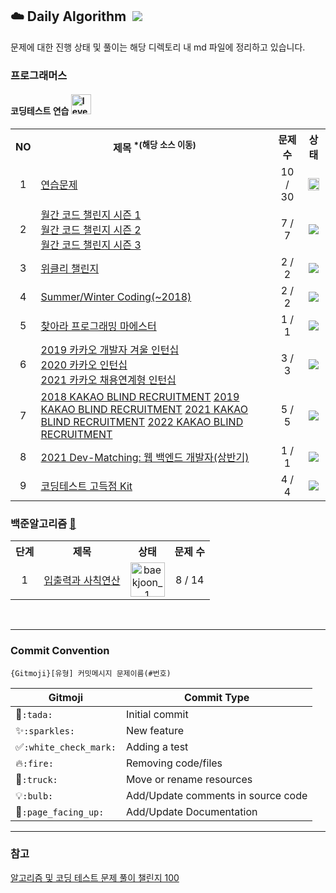 ## :cloud: Daily Algorithm &nbsp;<img src="https://img.shields.io/badge/Java-007396?style=flat-square&logo=Java&logoColor=white"/></a>

 문제에 대한 진행 상태 및 풀이는 해당 디렉토리 내 md 파일에 정리하고 있습니다.


### 프로그래머스
#### 코딩테스트 연습 <img width="32" alt="level_badge1" src="https://user-images.githubusercontent.com/104837715/171791682-13fc1d40-ea11-43e9-93b9-e932ec90fcdb.png">
<table>
    <tr>
        <th style="text-align: center">NO</th>
        <th>제목<sup> *(해당 소스 이동)</sup></th>
        <th style="text-align: center">문제 수</th>
        <th style="text-align: center">상태</th>
    </tr>
    <tr>
        <td align="center">1</td>
        <td><a href="https://github.com/imyoi/DailyAlgorithm/blob/main/src/main/java/programmers/level1/Solution_Practice.java">연습문제</a></td>
        <td align="center">10 / 30</td>
        <td align="center"><a href="https://github.com/imyoi/DailyAlgorithm/tree/main/src/main/java/programmers/level1/Level1.md"><img height="90%" src="https://img.shields.io/badge/doing-FFD000?style=for-the-badge&logoColor=white"></a></td>
    </tr>
    <tr>
        <td align="center">2</td>
        <td>
            <a href="https://github.com/imyoi/DailyAlgorithm/blob/main/src/main/java/programmers/level1/Solution_MonthlyChallenge1.java">월간 코드 챌린지 시즌 1</a><br>
            <a href="https://github.com/imyoi/DailyAlgorithm/blob/main/src/main/java/programmers/level1/Solution_MonthlyChallenge2.java">월간 코드 챌린지 시즌 2</a><br>
            <a href="https://github.com/imyoi/DailyAlgorithm/blob/main/src/main/java/programmers/level1/Solution_MonthlyChallenge3.java">월간 코드 챌린지 시즌 3</a>
        </td>
        <td align="center">7 / 7</td>
        <td align="center"><a href="https://github.com/imyoi/DailyAlgorithm/tree/main/src/main/java/programmers/level1/Level1.md"><img src="https://img.shields.io/badge/done-52B54B?style=for-the-badge&logoColor=white"></a></td>
    </tr>
    <tr>
        <td align="center">3</td>
        <td><a href="https://github.com/imyoi/DailyAlgorithm/blob/main/src/main/java/programmers/level1/Solution_WeeklyChallenge.java">위클리 챌린지</a></td>
        <td align="center">2 / 2</td>
        <td align="center"><a href="https://github.com/imyoi/DailyAlgorithm/tree/main/src/main/java/programmers/level1/Level1.md"><img src="https://img.shields.io/badge/done-52B54B?style=for-the-badge&logoColor=white"></a></td>
    </tr>
    <tr>
        <td align="center">4</td>
        <td><a href="https://github.com/imyoi/DailyAlgorithm/blob/main/src/main/java/programmers/level1/Solution_SummerWinter2018.java">Summer/Winter Coding(~2018)</a></td>
        <td align="center">2 / 2</td>
        <td align="center"><a href="https://github.com/imyoi/DailyAlgorithm/tree/main/src/main/java/programmers/level1/Level1.md"><img src="https://img.shields.io/badge/done-52B54B?style=for-the-badge&logoColor=white"></a></td>
    </tr>  
    <tr>
        <td align="center">5</td>
        <td><a href="https://github.com/imyoi/DailyAlgorithm/blob/main/src/main/java/programmers/level1/Solution_Maester.java">찾아라 프로그래밍 마에스터</a></td>
        <td align="center">1 / 1</td>
        <td align="center"><a href="https://github.com/imyoi/DailyAlgorithm/tree/main/src/main/java/programmers/level1/Level1.md"><img src="https://img.shields.io/badge/done-52B54B?style=for-the-badge&logoColor=white"></a></td>
    </tr>
    <tr>
        <td align="center">6</td>
        <td>
            <a href="https://github.com/imyoi/DailyAlgorithm/blob/main/src/main/java/programmers/level1/Solution_KakaoInternship2019.java">2019 카카오 개발자 겨울 인턴십️</a><br>
            <a href="https://github.com/imyoi/DailyAlgorithm/blob/main/src/main/java/programmers/level1/Solution_KakaoInternship2020.java">2020 카카오 인턴십️</a><br>
            <a href="https://github.com/imyoi/DailyAlgorithm/blob/main/src/main/java/programmers/level1/Solution_KakaoInternship2021.java">2021 카카오 채용연계형 인턴십️</a>
        </td>
        <td align="center">3 / 3</td>
        <td align="center"><a href="https://github.com/imyoi/DailyAlgorithm/tree/main/src/main/java/programmers/level1/Level1.md"><img src="https://img.shields.io/badge/done-52B54B?style=for-the-badge&logoColor=white"></a></td>
    </tr>
    <tr>
        <td align="center">7</td>
        <td>
            <a href="https://github.com/imyoi/DailyAlgorithm/blob/main/src/main/java/programmers/level1/Solution_KakaoBlind2018.java">2018 KAKAO BLIND RECRUITMENT️</a>
            <a href="https://github.com/imyoi/DailyAlgorithm/blob/main/src/main/java/programmers/level1/Solution_KakaoBlind2019.java">2019 KAKAO BLIND RECRUITMENT️</a>
            <a href="https://github.com/imyoi/DailyAlgorithm/blob/main/src/main/java/programmers/level1/Solution_KakaoBlind2021.java">2021 KAKAO BLIND RECRUITMENT️</a>
            <a href="https://github.com/imyoi/DailyAlgorithm/blob/main/src/main/java/programmers/level1/Solution_KakaoBlind2022.java">2022 KAKAO BLIND RECRUITMENT️</a>
        </td>
        <td align="center">5 / 5</td>
        <td align="center"><a href="https://github.com/imyoi/DailyAlgorithm/tree/main/src/main/java/programmers/level1/Level1.md"><img src="https://img.shields.io/badge/done-52B54B?style=for-the-badge&logoColor=white"></a></td>
    </tr>
    <tr>
        <td align="center">8</td>
        <td><a href="https://github.com/imyoi/DailyAlgorithm/blob/main/src/main/java/programmers/level1/Solution_DevMatching2021.java">2021 Dev-Matching: 웹 백엔드 개발자(상반기)</a></td>
        <td align="center">1 / 1</td>
        <td align="center"><a href="https://github.com/imyoi/DailyAlgorithm/tree/main/src/main/java/programmers/level1/Level1.md"><img src="https://img.shields.io/badge/done-52B54B?style=for-the-badge&logoColor=white"></a></td>
    </tr>
    <tr>
        <td align="center">9</td>
        <td><a href="https://github.com/imyoi/DailyAlgorithm/blob/main/src/main/java/programmers/level1/Solution_AlgorithmKit.java">코딩테스트 고득점 Kit</a></td>
        <td align="center">4 / 4</td>
        <td align="center"><a href="https://github.com/imyoi/DailyAlgorithm/tree/main/src/main/java/programmers/level1/Level1.md"><img src="https://img.shields.io/badge/done-52B54B?style=for-the-badge&logoColor=white"></a></td>
    </tr>
</table>


### 백준알고리즘 [:speech_balloon:](https://help.acmicpc.net/)

<table>
    <tr>
        <th style="text-align: center">단계</th>
        <th style="text-align: center">제목</th>
        <th style="text-align: center">상태</th>
        <th style="text-align: center">문제 수</th>
    </tr>
    <tr>
        <td align="center">1</td>
        <td align="center"><a href="https://www.acmicpc.net/step/1">입출력과 사칙연산</a></td>
        <td align="center"><a href="https://github.com/imyoi/DailyAlgorithm/tree/master/src/main/java/baekjoon/step1/Step1.md"><img width="55" alt="baekjoon_1" src="https://user-images.githubusercontent.com/104837715/172053974-addf51e3-121f-457c-9f3a-3cf2da0285bd.png"></a>
</td>
        <td align="center">8 / 14</td>
    </tr>
</table>


<br>

---
### Commit Convention
```
{Gitmoji}[유형] 커밋메시지 문제이름(#번호)
```
| Gitmoji | Commit Type |
| ------- | ----------- |
| :tada:`:tada:` | Initial commit |
| :sparkles:`:sparkles:` | New feature |
| :white_check_mark:`:white_check_mark:` | Adding a test |
| :fire:`:fire:` | Removing code/files |
| :truck:`:truck:` | Move or rename resources |
| :bulb:`:bulb:` | Add/Update comments in source code |
| :page_facing_up:`:page_facing_up:` | Add/Update Documentation |

---

### 참고
[알고리즘 및 코딩 테스트 문제 풀이 챌린지 100](https://github.com/ellynhan/challenge100-codingtest-study)
